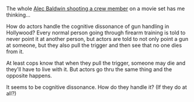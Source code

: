 The whole [Alec Baldwin shooting a crew member](https://www.breitbart.com/entertainment/2021/10/21/alec-baldwin-accidentally-shot-and-killed-female-cinematographer-injured-director-on-movie-set/) on a movie set has me thinking...

How do actors handle the cognitive dissonance of gun handling in Hollywood? Every normal person going through firearm training is told to never point it at another person, but actors are told to not only point a gun at someone, but they also pull the trigger and then see that no one dies from it.

At least cops know that when they pull the trigger, someone may die and they'll have to live with it. But actors go thru the same thing and the opposite happens.

It seems to be cognitive dissonance. How do they handle it? (If they do at all?)
